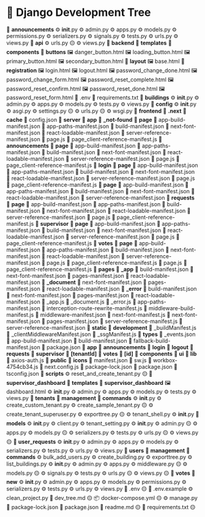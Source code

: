 # 📁 Django Development Tree

📁 **announcements**
  ⚙️ __init__.py 
  ⚙️ admin.py 
  ⚙️ apps.py 
  ⚙️ models.py 
  ⚙️ permissions.py 
  ⚙️ serializers.py 
  ⚙️ signals.py 
  ⚙️ tests.py 
  ⚙️ urls.py 
  ⚙️ views.py 
📁 **api**
  ⚙️ urls.py 🟡
  ⚙️ views.py 
📁 **backend**
  📁 **templates**
    📁 **components**
      📁 **buttons**
        🖼️ danger_button.html 
        🖼️ loading_button.html 
        🖼️ primary_button.html 
        🖼️ secondary_button.html 
    📁 **layout**
      🖼️ base.html 
    📁 **registration**
      🖼️ login.html 
      🖼️ logout.html 
      🖼️ password_change_done.html 
      🖼️ password_change_form.html 
      🖼️ password_reset_complete.html 
      🖼️ password_reset_confirm.html 
      🖼️ password_reset_done.html 
      🖼️ password_reset_form.html 
  📄 .env 
  📄 requirements.txt 
📁 **buildings**
  ⚙️ __init__.py 
  ⚙️ admin.py 
  ⚙️ apps.py 
  ⚙️ models.py 
  ⚙️ tests.py 
  ⚙️ views.py 
📁 **config**
  ⚙️ __init__.py 
  ⚙️ asgi.py 
  ⚙️ settings.py 🟡
  ⚙️ urls.py 🟡
  ⚙️ wsgi.py 
📁 **frontend**
  📁 **.next**
    📁 **cache**
      🧾 config.json 
    📁 **server**
      📁 **app**
        📁 **_not-found**
          📁 **page**
            🧾 app-build-manifest.json 
            🧾 app-paths-manifest.json 
            🧾 build-manifest.json 
            🧾 next-font-manifest.json 
            🧾 react-loadable-manifest.json 
            🧾 server-reference-manifest.json 
          📜 page.js 
          📜 page_client-reference-manifest.js 
        📁 **announcements**
          📁 **page**
            🧾 app-build-manifest.json 
            🧾 app-paths-manifest.json 
            🧾 build-manifest.json 
            🧾 next-font-manifest.json 
            🧾 react-loadable-manifest.json 
            🧾 server-reference-manifest.json 
          📜 page.js 
          📜 page_client-reference-manifest.js 
        📁 **login**
          📁 **page**
            🧾 app-build-manifest.json 
            🧾 app-paths-manifest.json 
            🧾 build-manifest.json 
            🧾 next-font-manifest.json 
            🧾 react-loadable-manifest.json 
            🧾 server-reference-manifest.json 
          📜 page.js 
          📜 page_client-reference-manifest.js 
        📁 **page**
          🧾 app-build-manifest.json 
          🧾 app-paths-manifest.json 
          🧾 build-manifest.json 
          🧾 next-font-manifest.json 
          🧾 react-loadable-manifest.json 
          🧾 server-reference-manifest.json 
        📁 **requests**
          📁 **page**
            🧾 app-build-manifest.json 
            🧾 app-paths-manifest.json 
            🧾 build-manifest.json 
            🧾 next-font-manifest.json 
            🧾 react-loadable-manifest.json 
            🧾 server-reference-manifest.json 
          📜 page.js 
          📜 page_client-reference-manifest.js 
        📁 **supervisor**
          📁 **page**
            🧾 app-build-manifest.json 
            🧾 app-paths-manifest.json 
            🧾 build-manifest.json 
            🧾 next-font-manifest.json 
            🧾 react-loadable-manifest.json 
            🧾 server-reference-manifest.json 
          📜 page.js 
          📜 page_client-reference-manifest.js 
        📁 **votes**
          📁 **page**
            🧾 app-build-manifest.json 
            🧾 app-paths-manifest.json 
            🧾 build-manifest.json 
            🧾 next-font-manifest.json 
            🧾 react-loadable-manifest.json 
            🧾 server-reference-manifest.json 
          📜 page.js 
          📜 page_client-reference-manifest.js 
        📜 page.js 
        📜 page_client-reference-manifest.js 
      📁 **pages**
        📁 **_app**
          🧾 build-manifest.json 
          🧾 next-font-manifest.json 
          🧾 pages-manifest.json 
          🧾 react-loadable-manifest.json 
        📁 **_document**
          🧾 next-font-manifest.json 
          🧾 pages-manifest.json 
          🧾 react-loadable-manifest.json 
        📁 **_error**
          🧾 build-manifest.json 
          🧾 next-font-manifest.json 
          🧾 pages-manifest.json 
          🧾 react-loadable-manifest.json 
        📜 _app.js 
        📜 _document.js 
        📜 _error.js 
      🧾 app-paths-manifest.json 
      📜 interception-route-rewrite-manifest.js 
      📜 middleware-build-manifest.js 
      🧾 middleware-manifest.json 
      📜 next-font-manifest.js 
      🧾 next-font-manifest.json 
      🧾 pages-manifest.json 
      📜 server-reference-manifest.js 
      🧾 server-reference-manifest.json 
    📁 **static**
      📁 **development**
        📜 _buildManifest.js 
        🧾 _clientMiddlewareManifest.json 
        📜 _ssgManifest.js 
    📁 **types**
    🧾 _events.json 
    🧾 app-build-manifest.json 
    🧾 build-manifest.json 
    🧾 fallback-build-manifest.json 
    🧾 package.json 
  📁 **app**
    📁 **announcements**
    📁 **login**
    📁 **logout**
    📁 **requests**
    📁 **supervisor**
      📁 **[tenantId]**
    📁 **votes**
      📁 **[id]**
  📁 **components**
    📁 **ui**
  📁 **lib**
    📜 axios-auth.js 
  📁 **public**
    📁 **icons**
    🧾 manifest.json 
    📜 sw.js 
    📜 workbox-4754cb34.js 
  📜 next.config.js 
  🧾 package-lock.json 
  🧾 package.json 
  🧾 tsconfig.json 
📁 **scripts**
  ⚙️ reset_and_create_tenant.py 🟡
📁 **supervisor_dashboard**
  📁 **templates**
    📁 **supervisor_dashboard**
      🖼️ dashboard.html 
  ⚙️ __init__.py 
  ⚙️ admin.py 
  ⚙️ apps.py 
  ⚙️ models.py 
  ⚙️ tests.py 
  ⚙️ views.py 
📁 **tenants**
  📁 **management**
    📁 **commands**
      ⚙️ __init__.py 
      ⚙️ create_custom_tenant.py 
      ⚙️ create_sample_tenant.py 🟡
      ⚙️ create_tenant_superuser.py 
      ⚙️ exporttree.py 🟡
      ⚙️ tenant_shell.py 
    ⚙️ __init__.py 
  📁 **models**
    ⚙️ __init__.py 
    ⚙️ client.py 
    ⚙️ tenant_setting.py 
  ⚙️ __init__.py 
  ⚙️ admin.py 🟡
  ⚙️ apps.py 
  ⚙️ models.py 🟡
  ⚙️ serializers.py 
  ⚙️ tests.py 
  ⚙️ urls.py 🟡
  ⚙️ views.py 🟡
📁 **user_requests**
  ⚙️ __init__.py 
  ⚙️ admin.py 
  ⚙️ apps.py 
  ⚙️ models.py 
  ⚙️ serializers.py 
  ⚙️ tests.py 
  ⚙️ urls.py 
  ⚙️ views.py 
📁 **users**
  📁 **management**
    📁 **commands**
      ⚙️ bulk_add_users.py 
      ⚙️ create_building.py 
      ⚙️ exporttree.py 
      ⚙️ list_buildings.py 
  ⚙️ __init__.py 
  ⚙️ admin.py 
  ⚙️ apps.py 
  ⚙️ middleware.py 🟡
  ⚙️ models.py 🟡
  ⚙️ signals.py 
  ⚙️ tests.py 
  ⚙️ urls.py 🟡
  ⚙️ views.py 🟡
📁 **votes**
  📁 **new**
  ⚙️ __init__.py 
  ⚙️ admin.py 
  ⚙️ apps.py 
  ⚙️ models.py 
  ⚙️ permissions.py 
  ⚙️ serializers.py 
  ⚙️ tests.py 
  ⚙️ urls.py 
  ⚙️ views.py 
📄 .env 🟡
📄 .env.example 
⚙️ clean_project.py 
📝 dev_tree.md 🟡
📦 docker-compose.yml 🟡
⚙️ manage.py 
🧾 package-lock.json 
🧾 package.json 
📝 readme.md 🟡
📄 requirements.txt 🟡
